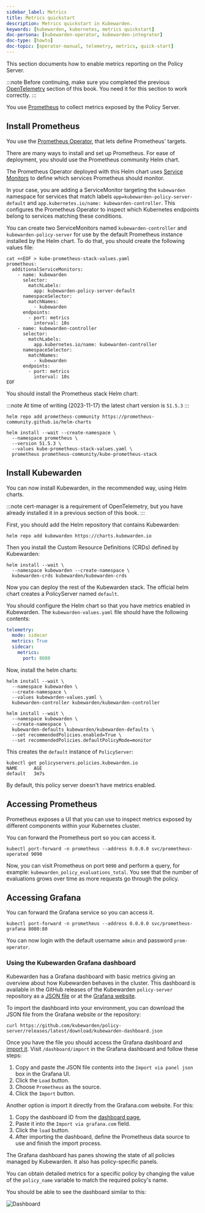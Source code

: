 ```yaml
---
sidebar_label: Metrics
title: Metrics quickstart
description: Metrics quickstart in Kubewarden.
keywords: [kubewarden, kubernetes, metrics quickstart]
doc-persona: [kubewarden-operator, kubewarden-integrator]
doc-type: [howto]
doc-topic: [operator-manual, telemetry, metrics, quick-start]
---
```


<head>
  <link rel="canonical" href="https://docs.kubewarden.io/howtos/telemetry/metrics-qs"/>
</head>

This section documents how to enable metrics reporting on the Policy Server.

:::note
Before continuing, make sure you completed the previous
[OpenTelemetry](10-opentelemetry-qs.md#install-opentelemetry) section of this book. You
need it for this section to work correctly.
:::

You use [Prometheus](https://prometheus.io/) to collect metrics exposed by the Policy
Server.

## Install Prometheus

You use the [Prometheus Operator](https://github.com/prometheus-operator/prometheus-operator),
that lets define Prometheus' targets.

There are many ways to install and set up Prometheus.
For ease of deployment, you should use the
Prometheus community Helm chart.

The Prometheus Operator deployed with this Helm chart uses [Service Monitors](https://github.com/prometheus-operator/prometheus-operator/blob/master/Documentation/design.md#servicemonitor) to define which services Prometheus should monitor.

In your case, you are adding a ServiceMonitor targeting the `kubewarden` namespace for services that
match labels `app=kubewarden-policy-server-default` and `app.kubernetes.io/name: kubewarden-controller`.
This configures the Prometheus Operator to inspect which Kubernetes endpoints belong to services matching these conditions.

You can create two ServiceMonitors named `kubewarden-controller` and `kubewarden-policy-server` for use by the
default Prometheus instance installed by the Helm chart.
To do that, you should create the following values file:

```console
cat <<EOF > kube-prometheus-stack-values.yaml
prometheus:
  additionalServiceMonitors:
    - name: kubewarden
      selector:
        matchLabels:
          app: kubewarden-policy-server-default
      namespaceSelector:
        matchNames:
          - kubewarden
      endpoints:
        - port: metrics
          interval: 10s
    - name: kubewarden-controller
      selector:
        matchLabels:
          app.kubernetes.io/name: kubewarden-controller
      namespaceSelector:
        matchNames:
          - kubewarden
      endpoints:
        - port: metrics
          interval: 10s
EOF
```

You should install the Prometheus stack Helm chart:

:::note
At time of writing (2023-11-17) the latest chart version is `51.5.3`
:::

```console
helm repo add prometheus-community https://prometheus-community.github.io/helm-charts

helm install --wait --create-namespace \
  --namespace prometheus \
  --version 51.5.3 \
  --values kube-prometheus-stack-values.yaml \
  prometheus prometheus-community/kube-prometheus-stack
```

## Install Kubewarden

You can now install Kubewarden, in the recommended way, using Helm charts.

:::note
cert-manager is a requirement of OpenTelemetry, but you have already installed
it in a previous section of this book.
:::

First, you should add the Helm repository that contains Kubewarden:

```console
helm repo add kubewarden https://charts.kubewarden.io
```

Then you install the Custom Resource Definitions (CRDs) defined by
Kubewarden:

```console
helm install --wait \
  --namespace kubewarden --create-namespace \
  kubewarden-crds kubewarden/kubewarden-crds
```

Now you can deploy the rest of the Kubewarden stack. The official helm
chart creates a PolicyServer named `default`.

You should configure the Helm chart so that you have metrics enabled
in Kubewarden. The `kubewarden-values.yaml` file should have the following contents:

```yaml
telemetry:
  mode: sidecar
  metrics: True
  sidecar:
    metrics:
      port: 8080
```

Now, install the helm charts:

```console
helm install --wait \
  --namespace kubewarden \
  --create-namespace \
  --values kubewarden-values.yaml \
  kubewarden-controller kubewarden/kubewarden-controller

helm install --wait \
  --namespace kubewarden \
  --create-namespace \
  kubewarden-defaults kubewarden/kubewarden-defaults \
  --set recommendedPolicies.enabled=True \
  --set recommendedPolicies.defaultPolicyMode=monitor
```

This creates the `default` instance of `PolicyServer`:

```console
kubectl get policyservers.policies.kubewarden.io
NAME      AGE
default   3m7s
```

By default, this policy server doesn't have metrics enabled.

## Accessing Prometheus

Prometheus exposes a UI that you can use to inspect metrics exposed by different
components within your Kubernetes cluster.

You can forward the Prometheus port so you can access it.

```console
kubectl port-forward -n prometheus --address 0.0.0.0 svc/prometheus-operated 9090
```

Now, you can visit Prometheus on port `9090` and perform a query, for example:
`kubewarden_policy_evaluations_total`.
You see that the number of evaluations grows over
time as more requests go through the policy.

## Accessing Grafana

You can forward the Grafana service so you can access it.

```console
kubectl port-forward -n prometheus --address 0.0.0.0 svc/prometheus-grafana 8080:80
```

You can now login with the default username `admin` and password `prom-operator`.

### Using the Kubewarden Grafana dashboard

Kubewarden has a Grafana dashboard with basic metrics
giving an overview about how Kubewarden behaves in the cluster.
This dashboard
is available in the GitHub releases of the Kubewarden `policy-server` repository as a
[JSON file](https://github.com/kubewarden/policy-server/releases/latest/download/kubewarden-dashboard.json)
or at the [Grafana website](https://grafana.com/grafana/dashboards/15314).

To import the dashboard into your environment, you can download the JSON file
from the Grafana website or the repository:

```console
curl https://github.com/kubewarden/policy-server/releases/latest/download/kubewarden-dashboard.json
```

Once you have the file you should access the Grafana dashboard and
[import it](https://grafana.com/docs/grafana/latest/dashboards/export-import/#import-dashboard).
Visit `/dashboard/import` in the Grafana dashboard and follow these steps:

1. Copy and paste the JSON file contents into the `Import via panel json` box in the Grafana UI.
1. Click the `Load` button.
1. Choose `Prometheus` as the source.
1. Click the `Import` button.

Another option is import it directly from the Grafana.com website. For this:

1. Copy the dashboard ID from the [dashboard page](https://grafana.com/grafana/dashboards/15314),
1. Paste it into the `Import via grafana.com` field.
1. Click the `load` button.
1. After importing the dashboard, define the Prometheus data source to use and finish
   the import process.

The Grafana dashboard has panes showing the state of all
policies managed by Kubewarden. It also has policy-specific panels.

You can obtain detailed metrics for a specific policy by changing the value of the `policy_name` variable to match the required policy's name.

You should be able to see the dashboard similar to this:

![Dashboard](/img/grafana_dashboard.png)
